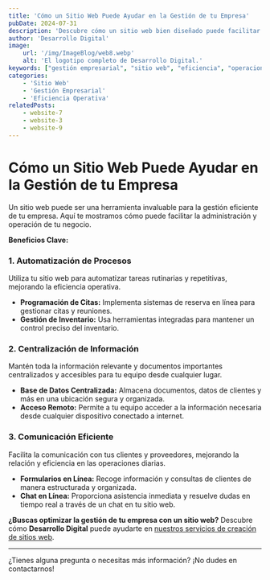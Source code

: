 ```yaml
---
title: 'Cómo un Sitio Web Puede Ayudar en la Gestión de tu Empresa'
pubDate: 2024-07-31
description: 'Descubre cómo un sitio web bien diseñado puede facilitar la gestión y operación de tu negocio.'
author: 'Desarrollo Digital'
image:
    url: '/img/ImageBlog/web8.webp'
    alt: 'El logotipo completo de Desarrollo Digital.'
keywords: ["gestión empresarial", "sitio web", "eficiencia", "operaciones"]
categories:
    - 'Sitio Web'
    - 'Gestión Empresarial'
    - 'Eficiencia Operativa'
relatedPosts: 
    - website-7
    - website-3
    - website-9
---
```


# Cómo un Sitio Web Puede Ayudar en la Gestión de tu Empresa

Un sitio web puede ser una herramienta invaluable para la gestión eficiente de tu empresa. Aquí te mostramos cómo puede facilitar la administración y operación de tu negocio.

**Beneficios Clave:**

### 1. **Automatización de Procesos**

Utiliza tu sitio web para automatizar tareas rutinarias y repetitivas, mejorando la eficiencia operativa.

- **Programación de Citas:** Implementa sistemas de reserva en línea para gestionar citas y reuniones.
- **Gestión de Inventario:** Usa herramientas integradas para mantener un control preciso del inventario.

### 2. **Centralización de Información**

Mantén toda la información relevante y documentos importantes centralizados y accesibles para tu equipo desde cualquier lugar.

- **Base de Datos Centralizada:** Almacena documentos, datos de clientes y más en una ubicación segura y organizada.
- **Acceso Remoto:** Permite a tu equipo acceder a la información necesaria desde cualquier dispositivo conectado a internet.

### 3. **Comunicación Eficiente**

Facilita la comunicación con tus clientes y proveedores, mejorando la relación y eficiencia en las operaciones diarias.

- **Formularios en Línea:** Recoge información y consultas de clientes de manera estructurada y organizada.
- **Chat en Línea:** Proporciona asistencia inmediata y resuelve dudas en tiempo real a través de un chat en tu sitio web.

**¿Buscas optimizar la gestión de tu empresa con un sitio web?** Descubre cómo **Desarrollo Digital** puede ayudarte en [nuestros servicios de creación de sitios web](https://desarrollo-digital.com/servicios/website/).

---

¿Tienes alguna pregunta o necesitas más información? ¡No dudes en contactarnos!
